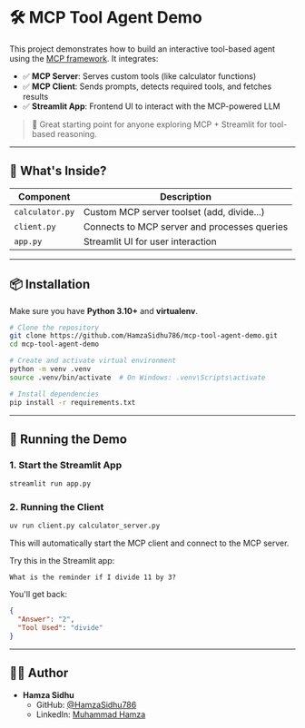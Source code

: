 # 🛠️ MCP Tool Agent Demo

This project demonstrates how to build an interactive tool-based agent using the [MCP framework](https://github.com/microsoft/mcp). It integrates:
- ✅ **MCP Server**: Serves custom tools (like calculator functions)
- ✅ **MCP Client**: Sends prompts, detects required tools, and fetches results
- ✅ **Streamlit App**: Frontend UI to interact with the MCP-powered LLM

> 🚀 Great starting point for anyone exploring MCP + Streamlit for tool-based reasoning.

---

## 🧠 What's Inside?

| Component     | Description                                  |
|---------------|----------------------------------------------|
| `calculator.py` | Custom MCP server toolset (add, divide...)   |
| `client.py`     | Connects to MCP server and processes queries |
| `app.py`        | Streamlit UI for user interaction            |

---

## 📦 Installation

Make sure you have **Python 3.10+** and **virtualenv**.

```bash
# Clone the repository
git clone https://github.com/HamzaSidhu786/mcp-tool-agent-demo.git
cd mcp-tool-agent-demo

# Create and activate virtual environment
python -m venv .venv
source .venv/bin/activate  # On Windows: .venv\Scripts\activate

# Install dependencies
pip install -r requirements.txt
```

---

## 🚀 Running the Demo

### 1. Start the Streamlit App

```bash
streamlit run app.py
```

### 2. Running the Client
```bash
uv run client.py calculator_server.py
```


This will automatically start the MCP client and connect to the MCP server.

Try this in the Streamlit app:


```
What is the reminder if I divide 11 by 3?
```

You'll get back:
```json
{
  "Answer": "2",
  "Tool Used": "divide"
}
```

---

## 👨‍💻 Author

- **Hamza Sidhu**
  - GitHub: [@HamzaSidhu786](https://github.com/HamzaSidhu786)
  - LinkedIn: [Muhammad Hamza](https://www.linkedin.com/in/muhammad-hamza-32622520b/)

